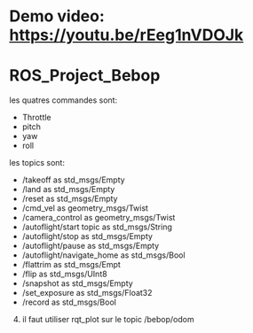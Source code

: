 # Demo video: https://youtu.be/rEeg1nVDOJk



# ROS_Project_Bebop

les quatres commandes sont: 
- Throttle
- pitch
- yaw
- roll

les topics sont:

- /takeoff as std_msgs/Empty
- /land as std_msgs/Empty
- /reset as std_msgs/Empty
- /cmd_vel as geometry_msgs/Twist
- /camera_control as geometry_msgs/Twist
- /autoflight/start topic as std_msgs/String
- /autoflight/stop as std_msgs/Empty
- /autoflight/pause as std_msgs/Empty
- /autoflight/navigate_home as std_msgs/Bool
- /flattrim as std_msgs/Empt
- /flip as std_msgs/UInt8
- /snapshot as std_msgs/Empty
- /set_exposure as std_msgs/Float32
- /record as std_msgs/Bool

4) il faut utiliser rqt_plot sur le topic /bebop/odom